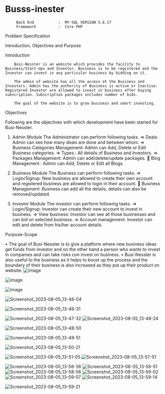 # Busss-inester
         Back End	        :  MY-SQL VERSION 5.6.17
         Framework	        :  Core PHP
Problem Specification

Introduction, Objectives and Purpose

Introduction

		Busi-Nesster is an website which provides the facility to Business/Start-Ups and Investor. Business is to be registered and the Investor can invest in any particular business by bidding on it. 

		The admin of website has all the access ot the Business and Investors. Admin has the authority of Business is active or Inactive. Registered Investor are allowed to invest in business after buying subscription. Subscription packages includes number of bids.

		The goal of the website is to grow business and smart investing.

Objectives

Following are the objectives with which development have been started for Busi-Nesster.
1)	Admin Module
The Administrator can perform following tasks.
=>	Deals:
 Admin can see how many deals are done and between whom.
=>	Business Categories Management:
Admin can Add, Delete or Edit Business categories.
=>	Types :
All details of Business and Investors.
=>	Packages Management:
Admin can add/delete/update packages.
	Blog Management :
Admin can  Add, Delete or Edit all Blogs.



2)	Business Module
The Business can perform following tasks.
=>	Login/Signup:
New business are allowed to create their own account and registered business are allowed to login in their account.
	Business Management:
Business can add all the details, details can also be removed/updated. 

3)	Investor Module
The investor can perform following tasks.
=>	Login/Signup:
Investor can create their new account to invest in business.
=>	View business:
 Investor can see all those businesses and can bid on selected business.
=>	Account management:
Investor can edit and delete from his/her account details.

 Purpose-Scope

•	The goal of Busi-Nesster is to give a platform where new business ideas get funds from investor and on the other hand a person who wants to invest in companies and can take risks con invest on business.
•	Busi-Nesster is also useful to the business as it helps to boost up the  process and the boundary of their business is also increased as they put up their product on website.
![image](https://github.com/DevJariwala5/Busi-nessster/assets/111644496/e90dbc60-6d7d-4433-8eeb-ba4e5872d6b2)


![image](https://github.com/DevJariwala5/Busi-nessster/assets/111644496/c24888e7-204c-43ae-8dcf-4d11c8eb7a63)

![image](https://github.com/DevJariwala5/Busi-nessster/assets/111644496/fa35ec63-685c-4722-98cc-4bb12e6f723f)

![Screenshot_2023-08-05_13-46-04](https://github.com/DevJariwala5/Busi-nessster/assets/111644496/cf831c96-033b-46b2-b146-9cf7b6949b4c)

![Screenshot_2023-08-05_13-46-31](https://github.com/DevJariwala5/Busi-nessster/assets/111644496/7759d161-c971-410c-b840-230ed41d7c26)

![Screenshot_2023-08-05_13-47-32](https://github.com/DevJariwala5/Busi-nessster/assets/111644496/7b4e63b9-86f8-45d5-a38c-b9023a3f821d)
![Screenshot_2023-08-05_13-48-24](https://github.com/DevJariwala5/Busi-nessster/assets/111644496/4824f8d2-6966-4e8e-9201-0319ab7e4e76)

![Screenshot_2023-08-05_13-48-50](https://github.com/DevJariwala5/Busi-nessster/assets/111644496/ef114050-50c9-4a0e-b91c-3424208e598c)

![Screenshot_2023-08-05_13-49-51](https://github.com/DevJariwala5/Busi-nessster/assets/111644496/f76dd281-4143-4843-b7a7-97cd5eb86796)

![Screenshot_2023-08-05_13-50-21](https://github.com/DevJariwala5/Busi-nessster/assets/111644496/2205743f-1464-4fb4-a8d6-e8b96a192bd2)

![Screenshot_2023-08-05_13-51-05](https://github.com/DevJariwala5/Busi-nessster/assets/111644496/0a26de44-9d5a-4bd8-87ec-4d5d7460427c)
![Screenshot_2023-08-05_13-57-51](https://github.com/DevJariwala5/Busi-nessster/assets/111644496/385571f2-bd8a-4a8e-b0f3-7cc42ec557cc)

![Screenshot_2023-08-05_13-58-36](https://github.com/DevJariwala5/Busi-nessster/assets/111644496/c059b358-6f9f-49ea-b812-bbfe64a74ca4)
![Screenshot_2023-08-05_13-58-51](https://github.com/DevJariwala5/Busi-nessster/assets/111644496/2b671945-93a2-4624-aefa-3215c7fdb933)
![Screenshot_2023-08-05_13-58-56](https://github.com/DevJariwala5/Busi-nessster/assets/111644496/013d2526-e3d2-4dae-b005-f8ba2bc148ee)
![Screenshot_2023-08-05_13-59-02](https://github.com/DevJariwala5/Busi-nessster/assets/111644496/3d0d13fb-0a71-434e-a34d-94900c0a0877)
![Screenshot_2023-08-05_13-59-07](https://github.com/DevJariwala5/Busi-nessster/assets/111644496/e1547f12-3887-4923-ad75-4985b719f6bc)
![Screenshot_2023-08-05_13-59-14](https://github.com/DevJariwala5/Busi-nessster/assets/111644496/9aca0830-008b-4697-a4a1-fbffb172e94d)


![Screenshot_2023-08-05_13-59-21](https://github.com/DevJariwala5/Busi-nessster/assets/111644496/f4619746-2d7c-446f-ae6c-6ad0b41de638)






